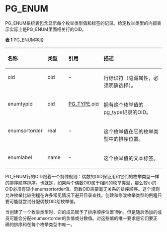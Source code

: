 # PG\_ENUM<a name="ZH-CN_TOPIC_0242385814"></a>

PG\_ENUM系统表包含显示每个枚举类型值和标签的记录。给定枚举类型的内部表示实际上是PG\_ENUM里面相关行的OID。

**表 1**  PG\_ENUM字段

<a name="zh-cn_topic_0237122287_zh-cn_topic_0059777741_tf7bd494431674480b3c55c70578ffddd"></a>
<table><thead align="left"><tr id="zh-cn_topic_0237122287_zh-cn_topic_0059777741_r966712bcccb04444a50bdf4c51a2bf12"><th class="cellrowborder" valign="top" width="18.98%" id="mcps1.2.5.1.1"><p id="zh-cn_topic_0237122287_zh-cn_topic_0059777741_ae1ff6842b5c94ff085bdf74327200f39"><a name="zh-cn_topic_0237122287_zh-cn_topic_0059777741_ae1ff6842b5c94ff085bdf74327200f39"></a><a name="zh-cn_topic_0237122287_zh-cn_topic_0059777741_ae1ff6842b5c94ff085bdf74327200f39"></a>名称</p>
</th>
<th class="cellrowborder" valign="top" width="14.08%" id="mcps1.2.5.1.2"><p id="zh-cn_topic_0237122287_zh-cn_topic_0059777741_a1d7e77d9c656490e82c5ddab6fa75002"><a name="zh-cn_topic_0237122287_zh-cn_topic_0059777741_a1d7e77d9c656490e82c5ddab6fa75002"></a><a name="zh-cn_topic_0237122287_zh-cn_topic_0059777741_a1d7e77d9c656490e82c5ddab6fa75002"></a>类型</p>
</th>
<th class="cellrowborder" valign="top" width="19.439999999999998%" id="mcps1.2.5.1.3"><p id="zh-cn_topic_0237122287_zh-cn_topic_0059777741_af7ec3e21f6644bc08807b968f3bf8acd"><a name="zh-cn_topic_0237122287_zh-cn_topic_0059777741_af7ec3e21f6644bc08807b968f3bf8acd"></a><a name="zh-cn_topic_0237122287_zh-cn_topic_0059777741_af7ec3e21f6644bc08807b968f3bf8acd"></a>引用</p>
</th>
<th class="cellrowborder" valign="top" width="47.5%" id="mcps1.2.5.1.4"><p id="zh-cn_topic_0237122287_zh-cn_topic_0059777741_a0e9e7921790d4f6d9c28962d1cf6c313"><a name="zh-cn_topic_0237122287_zh-cn_topic_0059777741_a0e9e7921790d4f6d9c28962d1cf6c313"></a><a name="zh-cn_topic_0237122287_zh-cn_topic_0059777741_a0e9e7921790d4f6d9c28962d1cf6c313"></a>描述</p>
</th>
</tr>
</thead>
<tbody><tr id="zh-cn_topic_0237122287_zh-cn_topic_0059777741_r6637989faa3d465e9b2be0b701deaeeb"><td class="cellrowborder" valign="top" width="18.98%" headers="mcps1.2.5.1.1 "><p id="zh-cn_topic_0237122287_zh-cn_topic_0059777741_aa393c661775a4c6eb103e20529f51b0f"><a name="zh-cn_topic_0237122287_zh-cn_topic_0059777741_aa393c661775a4c6eb103e20529f51b0f"></a><a name="zh-cn_topic_0237122287_zh-cn_topic_0059777741_aa393c661775a4c6eb103e20529f51b0f"></a>oid</p>
</td>
<td class="cellrowborder" valign="top" width="14.08%" headers="mcps1.2.5.1.2 "><p id="zh-cn_topic_0237122287_zh-cn_topic_0059777741_a428ce56b630c4e1eacd35836aefa5d2c"><a name="zh-cn_topic_0237122287_zh-cn_topic_0059777741_a428ce56b630c4e1eacd35836aefa5d2c"></a><a name="zh-cn_topic_0237122287_zh-cn_topic_0059777741_a428ce56b630c4e1eacd35836aefa5d2c"></a>oid</p>
</td>
<td class="cellrowborder" valign="top" width="19.439999999999998%" headers="mcps1.2.5.1.3 "><p id="zh-cn_topic_0237122287_zh-cn_topic_0059777741_ad1d1c83a751d44129fa210deade636a5"><a name="zh-cn_topic_0237122287_zh-cn_topic_0059777741_ad1d1c83a751d44129fa210deade636a5"></a><a name="zh-cn_topic_0237122287_zh-cn_topic_0059777741_ad1d1c83a751d44129fa210deade636a5"></a>-</p>
</td>
<td class="cellrowborder" valign="top" width="47.5%" headers="mcps1.2.5.1.4 "><p id="zh-cn_topic_0237122287_zh-cn_topic_0059777741_a0b279efa3bac4bd4aa6cd94e0a298895"><a name="zh-cn_topic_0237122287_zh-cn_topic_0059777741_a0b279efa3bac4bd4aa6cd94e0a298895"></a><a name="zh-cn_topic_0237122287_zh-cn_topic_0059777741_a0b279efa3bac4bd4aa6cd94e0a298895"></a>行标识符（隐藏属性，必须明确选择）。</p>
</td>
</tr>
<tr id="zh-cn_topic_0237122287_zh-cn_topic_0059777741_r4a3444882685423dae8e4933daf47bba"><td class="cellrowborder" valign="top" width="18.98%" headers="mcps1.2.5.1.1 "><p id="zh-cn_topic_0237122287_zh-cn_topic_0059777741_a938c512114ef4f9d8f7d7aeddaec44ce"><a name="zh-cn_topic_0237122287_zh-cn_topic_0059777741_a938c512114ef4f9d8f7d7aeddaec44ce"></a><a name="zh-cn_topic_0237122287_zh-cn_topic_0059777741_a938c512114ef4f9d8f7d7aeddaec44ce"></a>enumtypid</p>
</td>
<td class="cellrowborder" valign="top" width="14.08%" headers="mcps1.2.5.1.2 "><p id="zh-cn_topic_0237122287_zh-cn_topic_0059777741_a6c8d74c04a9643e492cb78d1d140cc94"><a name="zh-cn_topic_0237122287_zh-cn_topic_0059777741_a6c8d74c04a9643e492cb78d1d140cc94"></a><a name="zh-cn_topic_0237122287_zh-cn_topic_0059777741_a6c8d74c04a9643e492cb78d1d140cc94"></a>oid</p>
</td>
<td class="cellrowborder" valign="top" width="19.439999999999998%" headers="mcps1.2.5.1.3 "><p id="zh-cn_topic_0237122287_zh-cn_topic_0059777741_ab2ac6938c47b4c1eb07b2e59594d079b"><a name="zh-cn_topic_0237122287_zh-cn_topic_0059777741_ab2ac6938c47b4c1eb07b2e59594d079b"></a><a name="zh-cn_topic_0237122287_zh-cn_topic_0059777741_ab2ac6938c47b4c1eb07b2e59594d079b"></a><a href="PG_TYPE.md">PG_TYPE</a>.oid</p>
</td>
<td class="cellrowborder" valign="top" width="47.5%" headers="mcps1.2.5.1.4 "><p id="zh-cn_topic_0237122287_zh-cn_topic_0059777741_a726e6b243f5f471f9f6770674f07f61d"><a name="zh-cn_topic_0237122287_zh-cn_topic_0059777741_a726e6b243f5f471f9f6770674f07f61d"></a><a name="zh-cn_topic_0237122287_zh-cn_topic_0059777741_a726e6b243f5f471f9f6770674f07f61d"></a>拥有这个枚举值的pg_type记录的OID。</p>
</td>
</tr>
<tr id="zh-cn_topic_0237122287_zh-cn_topic_0059777741_r633c56cf5bef4fbfa9da8d2d36383917"><td class="cellrowborder" valign="top" width="18.98%" headers="mcps1.2.5.1.1 "><p id="zh-cn_topic_0237122287_zh-cn_topic_0059777741_af8090cfa66d74a59a5ee36d4a09309da"><a name="zh-cn_topic_0237122287_zh-cn_topic_0059777741_af8090cfa66d74a59a5ee36d4a09309da"></a><a name="zh-cn_topic_0237122287_zh-cn_topic_0059777741_af8090cfa66d74a59a5ee36d4a09309da"></a>enumsortorder</p>
</td>
<td class="cellrowborder" valign="top" width="14.08%" headers="mcps1.2.5.1.2 "><p id="zh-cn_topic_0237122287_zh-cn_topic_0059777741_a2522c6dcc7ed4673a2c307e37b6b216e"><a name="zh-cn_topic_0237122287_zh-cn_topic_0059777741_a2522c6dcc7ed4673a2c307e37b6b216e"></a><a name="zh-cn_topic_0237122287_zh-cn_topic_0059777741_a2522c6dcc7ed4673a2c307e37b6b216e"></a>real</p>
</td>
<td class="cellrowborder" valign="top" width="19.439999999999998%" headers="mcps1.2.5.1.3 "><p id="zh-cn_topic_0237122287_zh-cn_topic_0059777741_a74aaac83803b4e2e84d8c729a3b61a47"><a name="zh-cn_topic_0237122287_zh-cn_topic_0059777741_a74aaac83803b4e2e84d8c729a3b61a47"></a><a name="zh-cn_topic_0237122287_zh-cn_topic_0059777741_a74aaac83803b4e2e84d8c729a3b61a47"></a>-</p>
</td>
<td class="cellrowborder" valign="top" width="47.5%" headers="mcps1.2.5.1.4 "><p id="zh-cn_topic_0237122287_zh-cn_topic_0059777741_ae8348969a6d7411b96387c871f52edc9"><a name="zh-cn_topic_0237122287_zh-cn_topic_0059777741_ae8348969a6d7411b96387c871f52edc9"></a><a name="zh-cn_topic_0237122287_zh-cn_topic_0059777741_ae8348969a6d7411b96387c871f52edc9"></a>这个枚举值在它的枚举类型中的排序位置。</p>
</td>
</tr>
<tr id="zh-cn_topic_0237122287_zh-cn_topic_0059777741_re8b98516af1f426fb533700eff8681f8"><td class="cellrowborder" valign="top" width="18.98%" headers="mcps1.2.5.1.1 "><p id="zh-cn_topic_0237122287_zh-cn_topic_0059777741_a9433794d917046c0a2cb51723be9423f"><a name="zh-cn_topic_0237122287_zh-cn_topic_0059777741_a9433794d917046c0a2cb51723be9423f"></a><a name="zh-cn_topic_0237122287_zh-cn_topic_0059777741_a9433794d917046c0a2cb51723be9423f"></a>enumlabel</p>
</td>
<td class="cellrowborder" valign="top" width="14.08%" headers="mcps1.2.5.1.2 "><p id="zh-cn_topic_0237122287_zh-cn_topic_0059777741_a35ca5f0e10124d1abf3933daeefac758"><a name="zh-cn_topic_0237122287_zh-cn_topic_0059777741_a35ca5f0e10124d1abf3933daeefac758"></a><a name="zh-cn_topic_0237122287_zh-cn_topic_0059777741_a35ca5f0e10124d1abf3933daeefac758"></a>name</p>
</td>
<td class="cellrowborder" valign="top" width="19.439999999999998%" headers="mcps1.2.5.1.3 "><p id="zh-cn_topic_0237122287_zh-cn_topic_0059777741_ab77824de9c29486295a47bfdc3c65e10"><a name="zh-cn_topic_0237122287_zh-cn_topic_0059777741_ab77824de9c29486295a47bfdc3c65e10"></a><a name="zh-cn_topic_0237122287_zh-cn_topic_0059777741_ab77824de9c29486295a47bfdc3c65e10"></a>-</p>
</td>
<td class="cellrowborder" valign="top" width="47.5%" headers="mcps1.2.5.1.4 "><p id="zh-cn_topic_0237122287_zh-cn_topic_0059777741_ad69b6753bfc448548fbeabe3baa7e016"><a name="zh-cn_topic_0237122287_zh-cn_topic_0059777741_ad69b6753bfc448548fbeabe3baa7e016"></a><a name="zh-cn_topic_0237122287_zh-cn_topic_0059777741_ad69b6753bfc448548fbeabe3baa7e016"></a>这个枚举值的文本标签。</p>
</td>
</tr>
</tbody>
</table>

PG\_ENUM行的OID跟着一个特殊规则：偶数的OID保证用和它们的枚举类型一样的排序顺序排序。也就是，如果两个偶数OID属于相同的枚举类型，那么较小的OID必须有较小enumsortorder值。奇数OID需要毫无关系的排序顺序。这个规则允许枚举比较例程在许多常见情况下避开目录查找。创建和修改枚举类型的例程只要可能就尝试分配偶数OID给枚举值。

当创建了一个枚举类型时，它的成员赋予了排序顺序位置1到n。但是随后添加的成员可能会分配enumsortorder的负值或分数值。对这些值的唯一要求是它们要正确的排序和在每个枚举类型中唯一。

